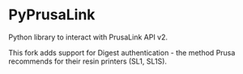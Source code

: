 # PyPrusaLink

Python library to interact with PrusaLink API v2.

This fork adds support for Digest authentication - the method Prusa recommends for their resin printers (SL1, SL1S).
